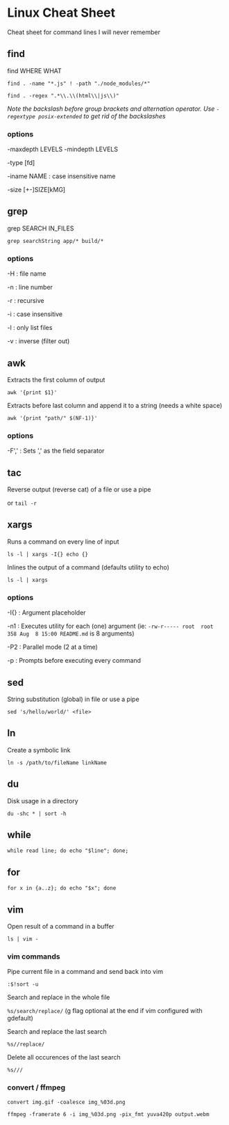 # Linux Cheat Sheet
Cheat sheet for command lines I will never remember

## find

find WHERE WHAT

`find . -name "*.js" ! -path "./node_modules/*"`

`find . -regex ".*\\.\\(html\\|js\\)"`

*Note the backslash before group brackets and alternation operator. Use `-regextype posix-extended` to get rid of the backslashes*

### options

-maxdepth LEVELS -mindepth LEVELS

-type [fd]

-iname NAME : case insensitive name

-size [+-]SIZE[kMG]

## grep

grep SEARCH IN_FILES

`grep searchString app/* build/*`

### options

-H : file name

-n : line number

-r : recursive

-i : case insensitive

-l : only list files

-v : inverse (filter out)

## awk

Extracts the first column of output

`awk '{print $1}'`

Extracts before last column and append it to a string (needs a white space)

`awk '{print "path/" $(NF-1)}'`

### options

-F',' : Sets ',' as the field separator

## tac

Reverse output (reverse cat) of a file or use a pipe

or `tail -r`

## xargs

Runs a command on every line of input

`ls -l | xargs -I{} echo {}`

Inlines the output of a command (defaults utility to echo)

`ls -l | xargs`

### options

-I{} : Argument placeholder

-n1 : Executes utility for each (one) argument (ie: `-rw-r----- root  root     358 Aug  8 15:00 README.md` is 8 arguments)

-P2 : Parallel mode (2 at a time)

-p : Prompts before executing every command

## sed

String substitution (global) in file or use a pipe

`sed 's/hello/world/' <file>`

## ln

Create a symbolic link

`ln -s /path/to/fileName linkName`

## du

Disk usage in a directory

`du -shc * | sort -h`

## while

`while read line; do echo "$line"; done;`

## for

`for x in {a..z}; do echo "$x"; done`

## vim

Open result of a command in a buffer

`ls | vim -`

### vim commands

Pipe current file in a command and send back into vim

`:$!sort -u`

Search and replace in the whole file

`%s/search/replace/` (g flag optional at the end if vim configured with gdefault)

Search and replace the last search

`%s//replace/`

Delete all occurences of the last search

`%s///`

### convert / ffmpeg

`convert img.gif -coalesce img_%03d.png`

`ffmpeg -framerate 6 -i img_%03d.png -pix_fmt yuva420p output.webm`
